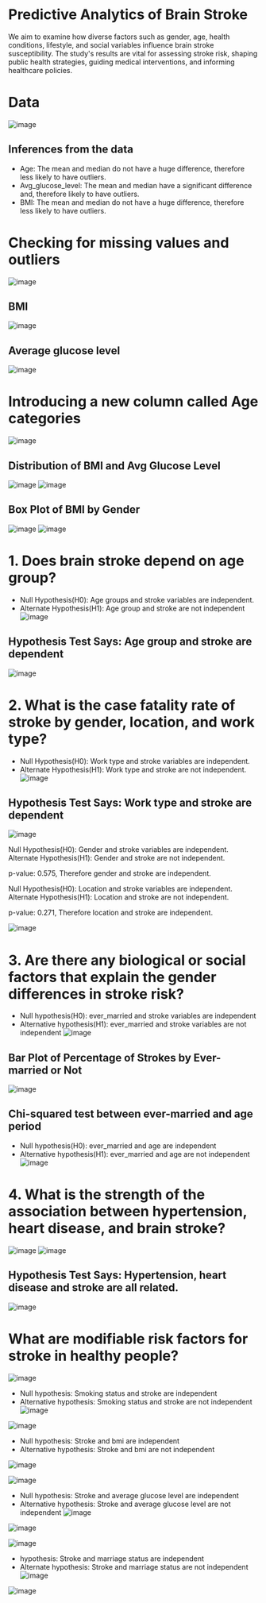 # Predictive Analytics of Brain Stroke  
We aim to examine how diverse factors such as gender, age, health conditions, lifestyle, and social variables influence brain stroke susceptibility. The study's results are vital for assessing stroke risk, shaping public health strategies, guiding medical interventions, and informing healthcare policies.

# Data
![image](https://github.com/KanishkGoel1999/FA23-DATS6101-Project-Group-6/assets/66896800/3cbbd462-5533-4261-b8ce-2a481ee2e2d4)
## Inferences from the data 
- Age: The mean and median do not have a huge difference, therefore less likely to have outliers.
- Avg_glucose_level: The mean and median have a significant difference and, therefore likely to have outliers.
- BMI: The mean and median do not have a huge difference, therefore less likely to have outliers.

# Checking for missing values and outliers
![image](https://github.com/KanishkGoel1999/FA23-DATS6101-Project-Group-6/assets/66896800/42df0150-1173-4bad-9dbc-366a13b6b89b)
## BMI
![image](https://github.com/KanishkGoel1999/FA23-DATS6101-Project-Group-6/assets/66896800/d5342ad5-8335-4904-bbc4-bb566486541f)
## Average glucose level
![image](https://github.com/KanishkGoel1999/FA23-DATS6101-Project-Group-6/assets/66896800/a69a48da-22a8-4e55-8d5c-5ffb141be351)

# Introducing a new column called Age categories
![image](https://github.com/KanishkGoel1999/FA23-DATS6101-Project-Group-6/assets/66896800/88ccd58d-136c-468b-a13c-4f56e5911134)

## Distribution of BMI and Avg Glucose Level
![image](https://github.com/KanishkGoel1999/FA23-DATS6101-Project-Group-6/assets/66896800/ac4a193f-6b81-4e8c-93fe-5fcb348a02ed)
![image](https://github.com/KanishkGoel1999/FA23-DATS6101-Project-Group-6/assets/66896800/ad35add6-7b24-4f93-85f7-22b42dbd508a)

## Box Plot of BMI by Gender
![image](https://github.com/KanishkGoel1999/FA23-DATS6101-Project-Group-6/assets/66896800/65c2641b-f377-4218-ad7e-29f166eb1632)
![image](https://github.com/KanishkGoel1999/FA23-DATS6101-Project-Group-6/assets/66896800/ae89d0af-9d81-4889-b981-d52e15d68f7d)

# 1. Does brain stroke depend on age group?
- Null Hypothesis(H0): Age groups and stroke variables are independent.
- Alternate Hypothesis(H1): Age group and stroke are not independent
![image](https://github.com/KanishkGoel1999/FA23-DATS6101-Project-Group-6/assets/66896800/374241da-2f65-43c4-a7e7-e5d6076366e7)

## Hypothesis Test Says: Age group and stroke are dependent
![image](https://github.com/KanishkGoel1999/FA23-DATS6101-Project-Group-6/assets/66896800/3f9baaef-bc30-471d-82d5-1f709cd819eb)

# 2. What is the case fatality rate of stroke by gender, location, and work type?
- Null Hypothesis(H0): Work type and stroke variables are independent.
- Alternate Hypothesis(H1): Work type and stroke are not independent.
![image](https://github.com/KanishkGoel1999/FA23-DATS6101-Project-Group-6/assets/66896800/184f3eb2-6702-4f96-9aed-fe15cce192a2)

## Hypothesis Test Says: Work type and stroke are dependent
![image](https://github.com/KanishkGoel1999/FA23-DATS6101-Project-Group-6/assets/66896800/d343cb1e-9241-4606-a4a2-9f5ba0150358)

Null Hypothesis(H0): Gender and stroke variables are independent.
Alternate Hypothesis(H1): Gender and stroke are not independent.

p-value: 0.575, Therefore gender and stroke are independent.

Null Hypothesis(H0): Location and stroke variables are independent.
Alternate Hypothesis(H1): Location and stroke are not independent.

p-value: 0.271, Therefore location and stroke are independent.

![image](https://github.com/KanishkGoel1999/FA23-DATS6101-Project-Group-6/assets/66896800/dfb49aa6-4a03-4434-8538-17d48af1b227)

# 3. Are there any biological or social factors that explain the gender differences in stroke risk?
- Null hypothesis(H0): ever_married and stroke variables are independent
- Alternative hypothesis(H1): ever_married and stroke variables are not independent
![image](https://github.com/KanishkGoel1999/FA23-DATS6101-Project-Group-6/assets/66896800/32b5ba76-73a0-4477-9fb6-2ce490bfde6e)

## Bar Plot of Percentage of Strokes by Ever-married or Not
![image](https://github.com/KanishkGoel1999/FA23-DATS6101-Project-Group-6/assets/66896800/61f4664a-7009-472f-bed3-2c4bdf782e39)

## Chi-squared test between ever-married and age period
- Null hypothesis(H0): ever_married and age are independent
- Alternative hypothesis(H1): ever_married and age are not independent
![image](https://github.com/KanishkGoel1999/FA23-DATS6101-Project-Group-6/assets/66896800/8a5f03f0-abcc-4ec4-a533-cdedd14f26f2)

# 4. What is the strength of the association between hypertension, heart disease, and brain stroke?
![image](https://github.com/KanishkGoel1999/FA23-DATS6101-Project-Group-6/assets/66896800/f983d07a-ce6b-41cc-87f9-ac49587f7b31)
![image](https://github.com/KanishkGoel1999/FA23-DATS6101-Project-Group-6/assets/66896800/40cebb37-94e1-4d22-b640-87b7122690a7)

## Hypothesis Test Says: Hypertension, heart disease and stroke are all related.
![image](https://github.com/KanishkGoel1999/FA23-DATS6101-Project-Group-6/assets/66896800/1c16ee67-ced8-4742-a00a-e9779a01dc67)

# What are modifiable risk factors for stroke in healthy people?
![image](https://github.com/KanishkGoel1999/FA23-DATS6101-Project-Group-6/assets/66896800/2237b0af-601a-44b1-bc54-501d6ac90378)

- Null hypothesis: Smoking status and stroke are independent
- Alternative hypothesis: Smoking status and stroke are not independent
![image](https://github.com/KanishkGoel1999/FA23-DATS6101-Project-Group-6/assets/66896800/18b64910-99f8-4f06-80d1-1d58abb6ba1f)

![image](https://github.com/KanishkGoel1999/FA23-DATS6101-Project-Group-6/assets/66896800/286ec1ea-83db-44f5-8e38-4f396bc86f10)

- Null hypothesis: Stroke and bmi are independent​
- Alternative hypothesis: Stroke and bmi are not independent

![image](https://github.com/KanishkGoel1999/FA23-DATS6101-Project-Group-6/assets/66896800/139788d2-791d-4cfd-8414-bb9eecbbb25c)

![image](https://github.com/KanishkGoel1999/FA23-DATS6101-Project-Group-6/assets/66896800/bbcdc356-96e5-4692-b86b-344352e14f10)

- Null hypothesis: Stroke and average glucose level are independent​​
- Alternative hypothesis: Stroke and average glucose level are not independent​​
​​![image](https://github.com/KanishkGoel1999/FA23-DATS6101-Project-Group-6/assets/66896800/9ab45629-f99c-4d63-97a2-2c280c7f9e17)

![image](https://github.com/KanishkGoel1999/FA23-DATS6101-Project-Group-6/assets/66896800/312a4252-6cc4-48df-aaa1-ea6e24024bf2)

![image](https://github.com/KanishkGoel1999/FA23-DATS6101-Project-Group-6/assets/66896800/7c24e032-06fc-4267-bfd2-5f03e3d57acc)

-  hypothesis: Stroke and marriage status are independent​​​
- Alternate hypothesis: Stroke and marriage status are not independent​​​
​​​![image](https://github.com/KanishkGoel1999/FA23-DATS6101-Project-Group-6/assets/66896800/fc7d60ea-d500-478f-b7a5-8b737cf9d163)

![image](https://github.com/KanishkGoel1999/FA23-DATS6101-Project-Group-6/assets/66896800/88d5f1e7-7133-4212-aea9-b4c8ac433aac)
